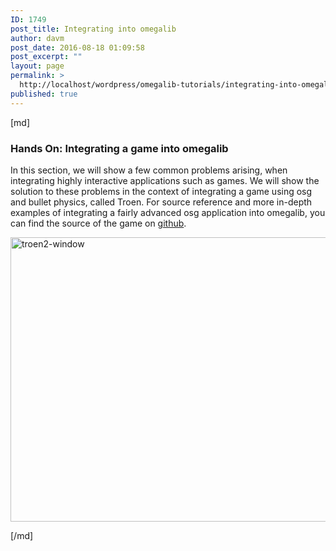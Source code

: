 ```yaml
---
ID: 1749
post_title: Integrating into omegalib
author: davm
post_date: 2016-08-18 01:09:58
post_excerpt: ""
layout: page
permalink: >
  http://localhost/wordpress/omegalib-tutorials/integrating-into-omegalib/
published: true
---
```

[md]

### Hands On: Integrating a game into omegalib 

In this section, we will show a few common problems arising, when integrating highly interactive applications such as games. We will show the solution to these problems in the context of integrating a game using osg and bullet physics, called Troen. For source reference and more in-depth examples of integrating a fairly advanced osg application into omegalib, you can find the source of the game on [github](https://github.com/MaxReimann/Troen).

<img src="http://localhost/wordpress/wp-content/uploads/2016/08/troen2-window.png" alt="troen2-window" width="1286" height="455" class="alignnone size-full wp-image-1433" />

[/md]
